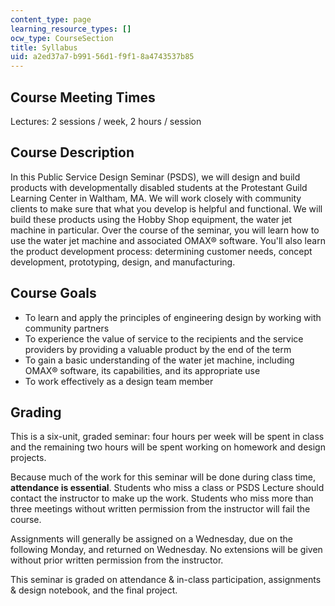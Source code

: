 ```yaml
---
content_type: page
learning_resource_types: []
ocw_type: CourseSection
title: Syllabus
uid: a2ed37a7-b991-56d1-f9f1-8a4743537b85
---
```


Course Meeting Times
--------------------

Lectures: 2 sessions / week, 2 hours / session

Course Description
------------------

In this Public Service Design Seminar (PSDS), we will design and build products with developmentally disabled students at the Protestant Guild Learning Center in Waltham, MA. We will work closely with community clients to make sure that what you develop is helpful and functional. We will build these products using the Hobby Shop equipment, the water jet machine in particular. Over the course of the seminar, you will learn how to use the water jet machine and associated OMAX® software. You'll also learn the product development process: determining customer needs, concept development, prototyping, design, and manufacturing.

Course Goals
------------

*   To learn and apply the principles of engineering design by working with community partners
*   To experience the value of service to the recipients and the service providers by providing a valuable product by the end of the term
*   To gain a basic understanding of the water jet machine, including OMAX® software, its capabilities, and its appropriate use
*   To work effectively as a design team member

Grading
-------

This is a six-unit, graded seminar: four hours per week will be spent in class and the remaining two hours will be spent working on homework and design projects.

Because much of the work for this seminar will be done during class time, **attendance is essential**. Students who miss a class or PSDS Lecture should contact the instructor to make up the work. Students who miss more than three meetings without written permission from the instructor will fail the course.

Assignments will generally be assigned on a Wednesday, due on the following Monday, and returned on Wednesday. No extensions will be given without prior written permission from the instructor.

This seminar is graded on attendance & in-class participation, assignments & design notebook, and the final project.